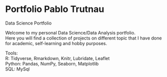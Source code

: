 # Portfolio Pablo Trutnau
Data Science Portfolio

Welcome to my personal Data Science/Data Analysis portfolio.<br>
Here you will find a collection of projects on different topic that I have done for academic, self-learning and hobby purposes.

Tools: <br>
R: Tidyverse, Rmarkdown, Knitr, Lubridate, Leaflet<br>
Python: Pandas, NumPy, Seaborn, Matplotlib<br>
SQL: MySql  
